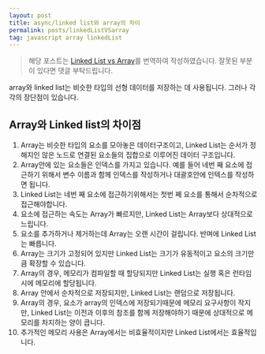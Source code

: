 ```yaml
---
layout: post
title: async/linked list와 array의 차이
permalink: posts/linkedListVSarray
tag: javascript array linkedList
---
```


> 해당 포스트는 [Linked List vs Array](https://www.geeksforgeeks.org/linked-list-vs-array/)를 번역하여 작성하였습니다. 잘못된 부분이 있다면 댓글 부탁드립니다.

array와 linked list는 비슷한 타입의 선형 데이터를 저장하는 데 사용됩니다. 그러나 각각의 장단점이 있습니다.

## Array와 Linked list의 차이점

1. Array는 비슷한 타입의 요소를 모아놓은 데이터구조이고, Linked List는 순서가 정해지인 않은 노드로 연결된 요소들의 집합으로 이루어진 데이터 구조입니다.
2. Array안에 있는 요소들은 인덱스를 가지고 있습니다. 예를 들어 네번 째 요소에 접근하기 위해서 변수 이름과 함께 인덱스를 작성하거나 대괄호안에 인텍스를 작성하면 됩니다.
3. Linked List는 네번 째 요소에 접근하기위해서는 첫번 쩨 요소를 통해서 순차적으로 접근해야합니다.
4. 요소에 접근하는 속도는 Array가 빠르지만, Linked List는 Array보다 상대적으로 느립니다.
5. 요소를 추가하거나 제거하는데 Array는 오랜 시간이 걸립니다. 반며에 Linked List는 빠릅니다.
6. Array는 크기가 고정되어 있지만 Linked List는 크기가 유동적이고 요소의 크기만큼 확장할 수 있습니다.
7. Array의 경우, 메모리가 컴파일할 때 할당되지만 Linked List는 실행 혹은 런타임시에 메모리에 할당됩니다.
8. Array 안에서 순차적으로 저장되지만, Linked List는 랜덤으로 저장됩니다.
9. Array의 경우, 요소가 array의 인덱스에 저장되기때문에 메모리 요구사항이 작지만, Linked List는 이전과 이후의 참조를 함께 저장해야하기 때문에 상대적으로 메모리를 차지하는 양이 큽니다.
10. 추가적인 메모리 사용은 Array에서는 비효율적이지만 Linked List에서는 효율적입니다.
